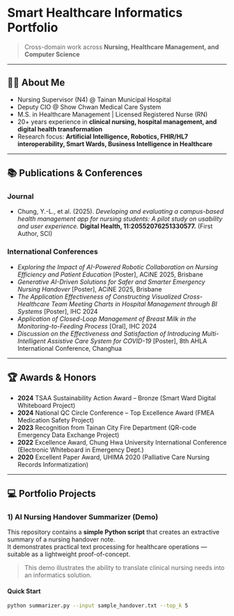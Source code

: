 # Smart Healthcare Informatics Portfolio  

> Cross-domain work across **Nursing, Healthcare Management, and Computer Science**  

---

## 👩‍⚕️ About Me  
- Nursing Supervisor (N4) @ Tainan Municipal Hospital  
- Deputy CIO @ Show Chwan Medical Care System  
- M.S. in Healthcare Management | Licensed Registered Nurse (RN)  
- 20+ years experience in **clinical nursing, hospital management, and digital health transformation**  
- Research focus: **Artificial Intelligence, Robotics, FHIR/HL7 interoperability, Smart Wards, Business Intelligence in Healthcare**  

---

## 📚 Publications & Conferences  

### Journal  
- Chung, Y.-L., et al. (2025). *Developing and evaluating a campus-based health management app for nursing students: A pilot study on usability and user experience.* **Digital Health, 11:20552076251330577.** (First Author, SCI)  

### International Conferences  
- *Exploring the Impact of AI-Powered Robotic Collaboration on Nursing Efficiency and Patient Education* [Poster], ACiNE 2025, Brisbane  
- *Generative AI-Driven Solutions for Safer and Smarter Emergency Nursing Handover* [Poster], ACiNE 2025, Brisbane  
- *The Application Effectiveness of Constructing Visualized Cross-Healthcare Team Meeting Charts in Hospital Management through BI Systems* [Poster], IHC 2024  
- *Application of Closed-Loop Management of Breast Milk in the Monitoring-to-Feeding Process* [Oral], IHC 2024  
- *Discussion on the Effectiveness and Satisfaction of Introducing Multi-Intelligent Assistive Care System for COVID-19* [Poster], 8th AHLA International Conference, Changhua  

---

## 🏆 Awards & Honors  
- **2024** TSAA Sustainability Action Award – Bronze (Smart Ward Digital Whiteboard Project)  
- **2024** National QC Circle Conference – Top Excellence Award (FMEA Medication Safety Project)  
- **2023** Recognition from Tainan City Fire Department (QR-code Emergency Data Exchange Project)  
- **2022** Excellence Award, Chung Hwa University International Conference (Electronic Whiteboard in Emergency Dept.)  
- **2020** Excellent Paper Award, UHIMA 2020 (Palliative Care Nursing Records Informatization)  

---

## 💻 Portfolio Projects  

### 1) AI Nursing Handover Summarizer (Demo)  
This repository contains a **simple Python script** that creates an extractive summary of a nursing handover note.  
It demonstrates practical text processing for healthcare operations — suitable as a lightweight proof-of-concept.  

> This demo illustrates the ability to translate clinical nursing needs into an informatics solution.  

#### Quick Start  
```bash
python summarizer.py --input sample_handover.txt --top_k 5

